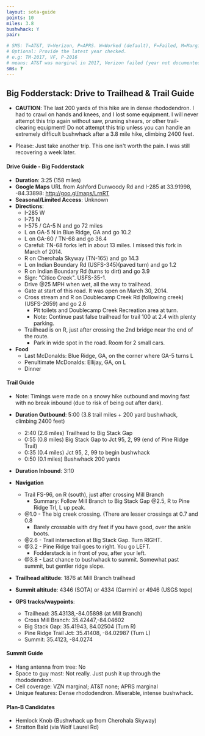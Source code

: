 ```yaml
---
layout: sota-guide
points: 10
miles: 3.8
bushwhack: Y
pair: 

# SMS: T=AT&T, V=Verizon, P=APRS. W=Worked (default), F=Failed, M=Marginal (some failed).
# Optional: Provide the latest year checked.
# e.g: TM-2017, VF, P-2016
# means: AT&T was marginal in 2017, Verizon failed (year not documented), APRS worked in 2016.
sms: ?
---
```

Big Fodderstack: Drive to Trailhead & Trail Guide
--------------------------------------------------------
* **CAUTION**: The last 200 yards of this hike are in dense rhododendron.  I had to crawl on hands and knees, and I lost some equipment.  I will never attempt this trip again without saw, pruning shears, or other trail-clearing equipment!  Do not attempt this trip unless you can handle an extremely difficult bushwhack after a 3.8 mile hike, climbing 2400 feet.

* Please: Just take another trip.  This one isn't worth the pain.  I was still recovering a week later.


#### Drive Guide - Big Fodderstack


* **Duration**: 3:25 (158 miles)
* **Google Maps** URL from Ashford Dunwoody Rd and I-285 at 33.91998, -84.33898: http://goo.gl/maps/LrnRT
* **Seasonal/Limited Access**: Unknown
* **Directions**:
    * I-285 W
    * I-75 N
    * I-575 / GA-5 N and go 72 miles
    * L on GA-5 N in Blue Ridge, GA and go 10.2
    * L on GA-60 / TN-68 and go 36.4
     * Careful: TN-68 forks left in about 13 miles.  I missed this fork in March of 2014.
    * R on Cherohala Skyway (TN-165) and go 14.3
    * L on Indian Boundary Rd (USFS-345)(paved turn) and go 1.2
    * R on Indian Boundary Rd (turns to dirt) and go 3.9
     * Sign: "Citico Creek".  USFS-35-1.
     * Drive @25 MPH when wet, all the way to trailhead.
     * Gate at start of this road.  It was open on March 30, 2014.
    * Cross stream and R on Doublecamp Creek Rd (following creek) (USFS-2659) and go 2.6
        * Pit toilets and Doublecamp Creek Recreation area at turn.
        * Note: Continue past false trailhead for trail 100 at 2.4 with plenty parking.
    * Trailhead is on R, just after crossing the 2nd bridge near the end of the route.
        * Park in wide spot in the road.  Room for 2 small cars.
* **Food**
    * Last McDonalds: Blue Ridge, GA, on the corner where GA-5 turns L
    * Penultimate McDonalds: Ellijay, GA, on L
    * Dinner

#### Trail Guide

* Note: Timings were made on a snowy hike outbound and moving fast with no break inbound (due to risk of being out after dark).

* **Duration Outbound**: 5:00 (3.8 trail miles + 200 yard bushwhack, climbing 2400 feet)
    * 2:40 (2.6 miles) Trailhead to Big Stack Gap
    * 0:55 (0.8 miles) Big Stack Gap to Jct 95, 2, 99 (end of Pine Ridge Trail)
    * 0:35 (0.4 miles) Jct 95, 2, 99 to begin bushwhack
    * 0:50 (0.1 miles) Bushwhack 200 yards
* **Duration Inbound**: 3:10
* **Navigation**
    * Trail FS-96, on R (south), just after crossing Mill Branch
        * Summary: Follow Mill Branch to Big Stack Gap @2.5, R to Pine Ridge Trl, L up peak.
    * @1.0 - The big creek crossing.  (There are lesser crossings at 0.7 and 0.8
        * Barely crossable with dry feet if you have good, over the ankle boots.
    * @2.6 - Trail intersection at Big Stack Gap. Turn RIGHT.
    * @3.2 - Pine Ridge trail goes to right. You go LEFT.
        * Fodderstack is in front of you, after your left.
    * @3.8 - Last chance to bushwhack to summit. Somewhat past summit, but gentler ridge slope.
* **Trailhead altitude**: 1876 at Mill Branch trailhead
* **Summit altitude**: 4346 (SOTA) or 4334 (Garmin) or 4946 (USGS topo)
* **GPS tracks/waypoints**:
    * Trailhead: 35.43138,-84.05898 (at Mill Branch)
    * Cross Mill Branch: 35.42447,-84.04602
    * Big Stack Gap: 35.41943, 84.02504 (Turn R)
    * Pine Ridge Trail Jct: 35.41408, -84.02987 (Turn L)
    * Summit: 35.4123, -84.0274

#### Summit Guide

* Hang antenna from tree: No
* Space to guy mast: Not really. Just push it up through the rhododendron.
* Cell coverage: VZN marginal; AT&T none; APRS marginal
* Unique features: Dense rhododendron.  Miserable, intense bushwhack.

#### Plan-B Candidates

* Hemlock Knob (Bushwhack up from Cherohala Skyway)
* Stratton Bald (via Wolf Laurel Rd)
